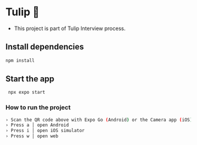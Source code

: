 # Tulip 🌷

- This project is part of Tulip Interview process.

## Install dependencies

```bash
npm install
```

## Start the app

```bash
 npx expo start
```

### How to run the project

```bash
› Scan the QR code above with Expo Go (Android) or the Camera app (iOS)
› Press a │ open Android
› Press i │ open iOS simulator
› Press w │ open web
```
